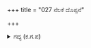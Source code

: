 +++
title = "027 ನೆಲಕೆ ದೊಪ್ಪನೆ"

+++

<details><summary>ಗದ್ಯ (ಕ.ಗ.ಪ) </summary>

27. ಭೀಮನು ನೆಲದ ಮೇಲಕ್ಕೆ ತಕ್ಷಣ ಎಗರಿ ಗುರಾಣಿ ಗದೆಗಳನ್ನು ಹಿಡಿದು, ಮೇಲೆ ಬಿದ್ದು ಅಪ್ಪಳಿಸಿದಾಗ ಶತ್ರುಸೈನ್ಯ ಗಾಯಗಳಿಂದ ಕುಪ್ಪಳಿಸಿತು. ತಲೆಗಳ ರಾಶಿ, ಆನೆಗಳ ದೇಹಗಳನ್ನು ಕೊಚ್ಚಿಕೊಂಡು ಹೋಗುವ ರಕ್ತದ ಪ್ರವಾಹದಲ್ಲಿ ದೇಹದ ಮುಂಡಭಾಗದ ಅಲೆಗಳ ಕುಣಿತದ ದೃಶ್ಯ ರುದ್ರಭಯಂಕರವಾಗಿತ್ತು.
</details>
